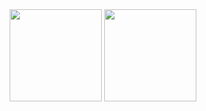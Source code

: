 <div align="center">
  <img src="https://github-readme-stats.vercel.app/api?username=VictorMacedoCB&show_icons=true&theme=dracula" height="165"/>
  <img src="https://github-readme-stats.vercel.app/api/top-langs/?username=VictorMacedoCB&layout=compact&theme=dracula" height="165"/>
</div>
